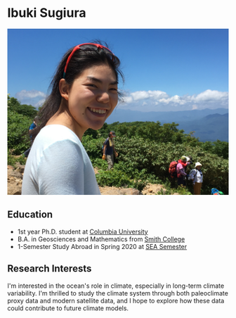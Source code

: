 # Ibuki Sugiura
![Hiking on an active volcano!](IMG_4483.JPG)

## Education
- 1st year Ph.D. student at [Columbia University](https://www.columbia.edu/)
- B.A. in Geosciences and Mathematics from [Smith College](https://www.smith.edu/)
- 1-Semester Study Abroad in Spring 2020 at [SEA Semester](https://sea.edu/)

## Research Interests
I'm interested in the ocean's role in climate, especially in long-term climate variability. I'm thrilled to study the climate system through both paleoclimate proxy data and modern satellite data, and I hope to explore how these data could contribute to future climate models.